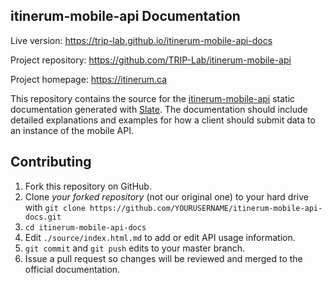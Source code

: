 itinerum-mobile-api Documentation
------------

Live version: https://trip-lab.github.io/itinerum-mobile-api-docs

Project repository: https://github.com/TRIP-Lab/itinerum-mobile-api

Project homepage: https://itinerum.ca



This repository contains the source for the [itinerum-mobile-api](https://github.com/TRIP-Lab/itinerum-mobile-api) static documentation generated with [Slate](https://github.com/lord/slate). The documentation should include detailed explanations and examples for how a client should submit data to an instance of the mobile API.



Contributing
------------------------------

1. Fork this repository on GitHub.
2. Clone *your forked repository* (not our original one) to your hard drive with `git clone https://github.com/YOURUSERNAME/itinerum-mobile-api-docs.git`
3. `cd itinerum-mobile-api-docs`
4. Edit `./source/index.html.md` to add or edit API usage information.
5. `git commit` and `git push` edits to your master branch.
6. Issue a pull request so changes will be reviewed and merged to the official documentation.
